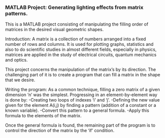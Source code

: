 ### MATLAB Project: Generating lighting effects from matrix patterns.

This is a MATLAB project consisting of manipulating the filling order of matrices in the desired visual geometric shapes.

Introduction:
A matrix is a collection of numbers arranged into a fixed number of rows and columns. It is used for plotting graphs, statistics and also to do scientific studies in almost different fields, especially in physics, matrices are applied in the study of electrical circuits, quantum mechanics and optics.

This project concerns the manipulation of the matrix’s by its direction. The challenging part of it is to create a program that can fill a matrix in the shape that we desire.


Writing the program:
As a common technique, filling a zero matrix of a given dimension ‘n’ was the simplest. Progressing in an element-by-element way is done by:
-Creating two loops of indexes ‘i’ and ‘j’.
-Defining the new value given for the element A(i,j) by finding a pattern (addition of a constant or a known variable).
-Convert this pattern to a general formula.
-Apply this formula to the elements of the matrix.

Once the general formula is found, the remaining part of the program is to control the direction of the matrix by the ‘if’ condition.

